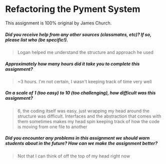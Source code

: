 # Refactoring the Pyment System

This assignment is 100% original by James Church.

##### Did you receive help from any other sources (classmates, etc)? If so, please list who (be specific!). #####
> Logan helped me understand the structure and approach he used


##### Approximately how many hours did it take you to complete this assignment? #####
> ~3 hours. I'm not certain, I wasn't keeping track of time very well


##### On a scale of 1 (too easy) to 10 (too challenging), how difficult was this assignment? #####
> 6, the coding itself was easy, just wrapping my head around the structure was difficult. Interfaces and the abstraction that comes with them sometimes makes my head spin keeping track of how the code is moving from one file to another


##### Did you encounter any problems in this assignment we should warn students about in the future? How can we make the assignment better? #####
>Not that I can think of off the top of my head right now
